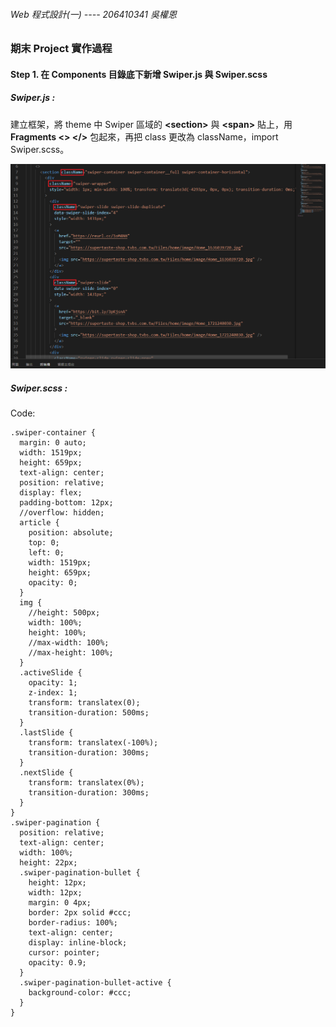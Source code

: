 ###### Web 程式設計(一) ---- 206410341 吳權恩

### 期末 Project 實作過程

#### Step 1. 在 Components 目錄底下新增 Swiper.js 與 Swiper.scss

##### Swiper.js :

建立框架，將 theme 中 Swiper 區域的 **\<section>** 與 **\<span>** 貼上，用 **Fragments <> </>** 包起來，再把 class 更改為 className，import Swiper.scss。

![P1-1.png](./P1-1.png)

##### Swiper.scss :

Code:

```
.swiper-container {
  margin: 0 auto;
  width: 1519px;
  height: 659px;
  text-align: center;
  position: relative;
  display: flex;
  padding-bottom: 12px;
  //overflow: hidden;
  article {
    position: absolute;
    top: 0;
    left: 0;
    width: 1519px;
    height: 659px;
    opacity: 0;
  }
  img {
    //height: 500px;
    width: 100%;
    height: 100%;
    //max-width: 100%;
    //max-height: 100%;
  }
  .activeSlide {
    opacity: 1;
    z-index: 1;
    transform: translatex(0);
    transition-duration: 500ms;
  }
  .lastSlide {
    transform: translatex(-100%);
    transition-duration: 300ms;
  }
  .nextSlide {
    transform: translatex(0%);
    transition-duration: 300ms;
  }
}
.swiper-pagination {
  position: relative;
  text-align: center;
  width: 100%;
  height: 22px;
  .swiper-pagination-bullet {
    height: 12px;
    width: 12px;
    margin: 0 4px;
    border: 2px solid #ccc;
    border-radius: 100%;
    text-align: center;
    display: inline-block;
    cursor: pointer;
    opacity: 0.9;
  }
  .swiper-pagination-bullet-active {
    background-color: #ccc;
  }
}

```
